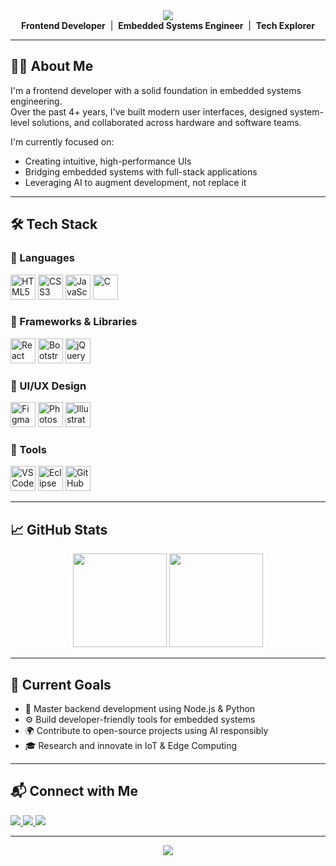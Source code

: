<!-- Main Heading -->
<div align="center">
  <img src="https://capsule-render.vercel.app/api?type=waving&color=0:2f80ed,100:56ccf2&height=200&section=header&text=Welcome%20to%20My%20GitHub&fontSize=40&fontAlign=center&fontColor=ffffff" />
</div>

<div align="center">
  <strong>Frontend Developer</strong> &nbsp;|&nbsp;
  <strong>Embedded Systems Engineer</strong> &nbsp;|&nbsp;
  <strong>Tech Explorer</strong>
</div>

---

## 🧑‍💻 About Me

I'm a frontend developer with a solid foundation in embedded systems engineering.  
Over the past 4+ years, I've built modern user interfaces, designed system-level solutions, and collaborated across hardware and software teams.

I'm currently focused on:

- Creating intuitive, high-performance UIs
- Bridging embedded systems with full-stack applications
- Leveraging AI to augment development, not replace it

---

## 🛠️ Tech Stack

### 🚀 Languages

<p align="left">
  <img src="https://cdn.jsdelivr.net/gh/devicons/devicon/icons/html5/html5-original.svg" height="40" alt="HTML5"/>
  <img src="https://cdn.jsdelivr.net/gh/devicons/devicon/icons/css3/css3-original.svg" height="40" alt="CSS3"/>
  <img src="https://cdn.jsdelivr.net/gh/devicons/devicon/icons/javascript/javascript-original.svg" height="40" alt="JavaScript"/>
  <img src="https://cdn.jsdelivr.net/gh/devicons/devicon/icons/c/c-original.svg" height="40" alt="C"/>
</p>

### 🧩 Frameworks & Libraries

<p align="left">
  <img src="https://cdn.jsdelivr.net/gh/devicons/devicon/icons/react/react-original.svg" height="40" alt="React"/>
  <img src="https://cdn.jsdelivr.net/gh/devicons/devicon/icons/bootstrap/bootstrap-original.svg" height="40" alt="Bootstrap"/>
  <img src="https://cdn.jsdelivr.net/gh/devicons/devicon/icons/jquery/jquery-original.svg" height="40" alt="jQuery"/>
</p>

### 🎨 UI/UX Design

<p align="left">
  <img src="https://cdn.jsdelivr.net/gh/devicons/devicon/icons/figma/figma-original.svg" height="40" alt="Figma"/>
  <img src="https://cdn.jsdelivr.net/gh/devicons/devicon/icons/photoshop/photoshop-plain.svg" height="40" alt="Photoshop"/>
  <img src="https://cdn.jsdelivr.net/gh/devicons/devicon/icons/illustrator/illustrator-plain.svg" height="40" alt="Illustrator"/>
</p>

### 🔧 Tools

<p align="left">
  <img src="https://cdn.jsdelivr.net/gh/devicons/devicon/icons/vscode/vscode-original.svg" height="40" alt="VSCode"/>
  <img src="https://cdn.jsdelivr.net/gh/devicons/devicon/icons/eclipse/eclipse-original.svg" height="40" alt="Eclipse"/>
  <img src="https://cdn.jsdelivr.net/gh/devicons/devicon/icons/github/github-original.svg" height="40" alt="GitHub"/>
</p>

---

## 📈 GitHub Stats

<p align="center">
  <img src="https://github-readme-stats.vercel.app/api?username=your-username&show_icons=true&theme=tokyonight" height="150"/>
  <img src="https://github-readme-stats.vercel.app/api/top-langs/?username=your-username&layout=compact&theme=tokyonight" height="150"/>
</p>

---

## 🚀 Current Goals

- 🧠 Master backend development using Node.js & Python
- ⚙️ Build developer-friendly tools for embedded systems
- 🌍 Contribute to open-source projects using AI responsibly
- 🎓 Research and innovate in IoT & Edge Computing

---

## 📬 Connect with Me

<p align="left">
  <a href="mailto:your.email@example.com">
    <img src="https://img.shields.io/badge/Email-D14836?style=for-the-badge&logo=gmail&logoColor=white"/>
  </a>
  <a href="https://linkedin.com/in/your-profile" target="_blank">
    <img src="https://img.shields.io/badge/LinkedIn-0A66C2?style=for-the-badge&logo=linkedin&logoColor=white"/>
  </a>
  <a href="https://your-website.com" target="_blank">
    <img src="https://img.shields.io/badge/Portfolio-222222?style=for-the-badge&logo=google-chrome&logoColor=white"/>
  </a>
</p>

---

<div align="center">
  <img src="https://capsule-render.vercel.app/api?type=waving&color=0:56ccf2,100:2f80ed&height=120&section=footer"/>
</div>

